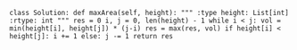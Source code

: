 
``
class Solution:
    def maxArea(self, height):
        """
        :type height: List[int]
        :rtype: int
        """
        res = 0
        i, j = 0, len(height) - 1
        while i < j:
            vol = min(height[i], height[j]) * (j-i)
            res = max(res, vol)
            if height[i] < height[j]:
                i += 1
            else:
                j -= 1
        return res
``

